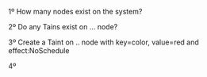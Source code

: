 1º How many nodes exist on the system?


2º Do any Tains exist on ... node?

3º Create a Taint on .. node with key=color, value=red and effect:NoSchedule

4º